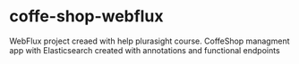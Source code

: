 # coffe-shop-webflux
WebFlux project creaed with help plurasight course. CoffeShop managment app with Elasticsearch created with annotations and functional endpoints
